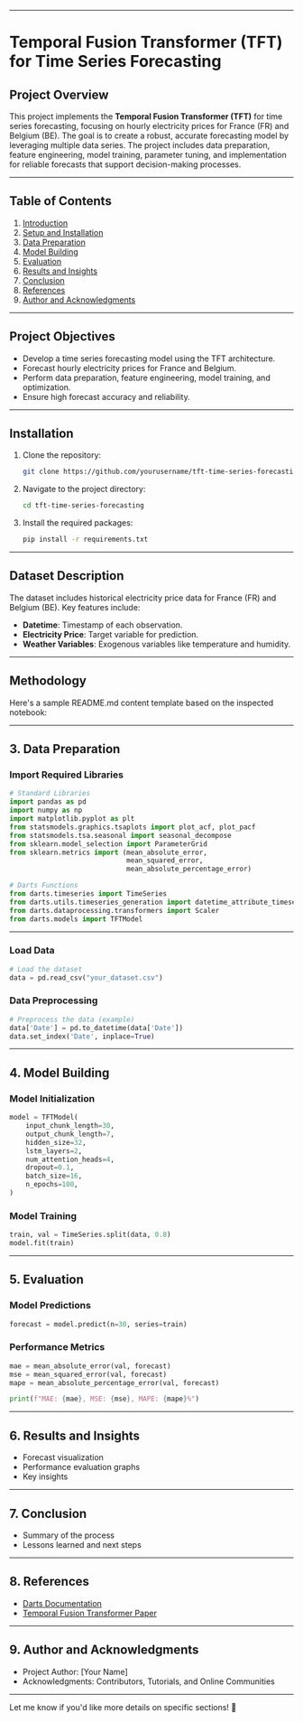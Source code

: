 
---

# Temporal Fusion Transformer (TFT) for Time Series Forecasting

## Project Overview

This project implements the **Temporal Fusion Transformer (TFT)** for time series forecasting, focusing on hourly electricity prices for France (FR) and Belgium (BE). The goal is to create a robust, accurate forecasting model by leveraging multiple data series. The project includes data preparation, feature engineering, model training, parameter tuning, and implementation for reliable forecasts that support decision-making processes.

---

## **Table of Contents**
1. [Introduction](#introduction)
2. [Setup and Installation](#setup-and-installation)
3. [Data Preparation](#data-preparation)
4. [Model Building](#model-building)
5. [Evaluation](#evaluation)
6. [Results and Insights](#results-and-insights)
7. [Conclusion](#conclusion)
8. [References](#references)
9. [Author and Acknowledgments](#author-and-acknowledgments)


---

## Project Objectives

- Develop a time series forecasting model using the TFT architecture.
- Forecast hourly electricity prices for France and Belgium.
- Perform data preparation, feature engineering, model training, and optimization.
- Ensure high forecast accuracy and reliability.

---

## Installation

1. Clone the repository:

   ```bash
   git clone https://github.com/yourusername/tft-time-series-forecasting.git
   ```

2. Navigate to the project directory:

   ```bash
   cd tft-time-series-forecasting
   ```

3. Install the required packages:

   ```bash
   pip install -r requirements.txt
   ```

---

## Dataset Description

The dataset includes historical electricity price data for France (FR) and Belgium (BE). Key features include:

- **Datetime**: Timestamp of each observation.
- **Electricity Price**: Target variable for prediction.
- **Weather Variables**: Exogenous variables like temperature and humidity.

---

## Methodology
Here's a sample README.md content template based on the inspected notebook:

---

## **3. Data Preparation**

### **Import Required Libraries**
```python
# Standard Libraries
import pandas as pd
import numpy as np
import matplotlib.pyplot as plt
from statsmodels.graphics.tsaplots import plot_acf, plot_pacf
from statsmodels.tsa.seasonal import seasonal_decompose
from sklearn.model_selection import ParameterGrid
from sklearn.metrics import (mean_absolute_error, 
                             mean_squared_error, 
                             mean_absolute_percentage_error)

# Darts Functions
from darts.timeseries import TimeSeries
from darts.utils.timeseries_generation import datetime_attribute_timeseries
from darts.dataprocessing.transformers import Scaler
from darts.models import TFTModel
```

---

### **Load Data**
```python
# Load the dataset
data = pd.read_csv("your_dataset.csv")
```

### **Data Preprocessing**
```python
# Preprocess the data (example)
data['Date'] = pd.to_datetime(data['Date'])
data.set_index('Date', inplace=True)
```

---

## **4. Model Building**

### **Model Initialization**
```python
model = TFTModel(
    input_chunk_length=30,
    output_chunk_length=7,
    hidden_size=32,
    lstm_layers=2,
    num_attention_heads=4,
    dropout=0.1,
    batch_size=16,
    n_epochs=100,
)
```

### **Model Training**
```python
train, val = TimeSeries.split(data, 0.8)
model.fit(train)
```

---

## **5. Evaluation**

### **Model Predictions**
```python
forecast = model.predict(n=30, series=train)
```

### **Performance Metrics**
```python
mae = mean_absolute_error(val, forecast)
mse = mean_squared_error(val, forecast)
mape = mean_absolute_percentage_error(val, forecast)

print(f"MAE: {mae}, MSE: {mse}, MAPE: {mape}%")
```

---

## **6. Results and Insights**
- Forecast visualization
- Performance evaluation graphs
- Key insights

---

## **7. Conclusion**
- Summary of the process
- Lessons learned and next steps

---

## **8. References**
- [Darts Documentation](https://github.com/unit8co/darts)
- [Temporal Fusion Transformer Paper](https://arxiv.org/abs/1912.09363)

---

## **9. Author and Acknowledgments**
- Project Author: [Your Name]
- Acknowledgments: Contributors, Tutorials, and Online Communities

---

Let me know if you'd like more details on specific sections! 🚀
